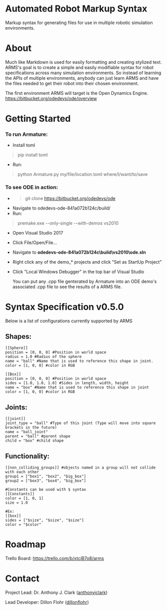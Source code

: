# Automated Robot Markup Syntax
Markup syntax for generating files for use in multiple robotic simulation environments.

# About
Much like Markdown is used for easily formatting and creating stylized text. ARMS's goal is to create a simple and easily modifiable syntax for robot specifications across many simulation environments. So instead of learning the APIs of multiple environments, anybody can just learn ARMS and have the files needed to get their robot into their chosen environment.

The first environment ARMS will target is the Open Dynamics Engine. https://bitbucket.org/odedevs/ode/overview

# Getting Started

### To run Armature:
- Install toml
> pip install toml
- Run:
> python Armature.py my/file/location.toml where/I/want/to/save

### To see ODE in action:
- >git clone https://bitbucket.org/odedevs/ode
- Navigate to odedevs-ode-841a072b124c/build/
- Run:
 >premake.exe --only-single --with-demos vs2010
- Open Visual Studio 2017
- Click File/Open/File...
- Navigate to **odedevs-ode-841a072b124c\build\vs2010\ode.sln**
- Right click any of the demo_* projects and click "Set as StartUp Project"
- Click "Local Windows Debugger" in the top bar of Visual Studio

    You can put any .cpp file genterated by Armature into an ODE demo's associated .cpp file to see the results of a ARMS file.

# Syntax Specification v0.5.0
Below is a list of configurations currently supported by ARMS

## Shapes:
```
[[Sphere]]
position = [0, 0, 0] #Position in world space
radius = 1.0 #Radius of the sphere
name = "ball" #Name that is used to reference this shape in joint.
color = [1, 0, 0] #color in RGB
```

```
[[Box]]
position = [0, 0, 0] #Position in world space
sides = [1.0, 1.0, 1.0] #Sides in length, width, height
name = "box" #Name that is used to reference this shape in joint
color = [1, 0, 0] #color in RGB
```

## Joints:
```
[[joint]]
joint_type = "ball" #Type of this joint (Type will move into square brackets in the future)
name = "ball_joint" 
parent = "ball" #parent shape
child = "box" #child shape
```
## Functionality:
```
[[non_colliding_groups]] #objects named in a group will not collide with each other
group1 = ["box1", "box2", "big_box"]
group2 = ["box3", "box4", "big_box"]
```
```
#Constants can be used with $ syntax
[[Constants]]
color = [1, 0, 1]
size = 1.0

#Ex:
[[box]]
sides = ["$size", "$size", "$size"]
color = "$color"
```

# Roadmap
Trello Board: https://trello.com/b/xtciB7o8/arms

# Contact

Project Lead: Dr. Anthony J. Clark ([anthonyjclark](https://github.com/anthonyjclark))

Lead Developer: Dillon Flohr ([dillonflohr](https://github.com/DillonFlohr))
